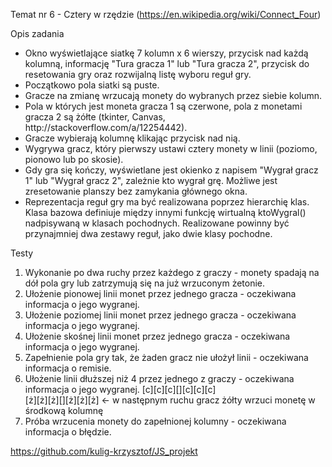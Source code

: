 Temat nr 6 - Cztery w rzędzie (https://en.wikipedia.org/wiki/Connect_Four)

Opis zadania
<ul>
    <li> Okno wyświetlające siatkę 7 kolumn x 6 wierszy, przycisk nad każdą kolumną, informację "Tura gracza 1" lub "Tura gracza 2", przycisk do resetowania gry oraz rozwijalną listę wyboru reguł gry.
    <li> Początkowo pola siatki są puste.
    <li> Gracze na zmianę wrzucają monety do wybranych przez siebie kolumn.
    <li> Pola w których jest moneta gracza 1 są czerwone, pola z monetami gracza 2 są żółte (tkinter, Canvas, http://stackoverflow.com/a/12254442).
    <li> Gracze wybierają kolumnę klikając przycisk nad nią.
    <li> Wygrywa gracz, który pierwszy ustawi cztery monety w linii (poziomo, pionowo lub po skosie).
    <li> Gdy gra się kończy, wyświetlane jest okienko z napisem "Wygrał gracz 1" lub "Wygrał gracz 2", zależnie kto wygrał grę. Możliwe jest zresetowanie planszy bez zamykania głównego okna.
    <li> Reprezentacja reguł gry ma być realizowana poprzez hierarchię klas. Klasa bazowa definiuje między innymi funkcję wirtualną ktoWygral() nadpisywaną w klasach pochodnych. Realizowane powinny być przynajmniej dwa zestawy reguł, jako dwie klasy pochodne.
   </ul>
Testy

1. Wykonanie po dwa ruchy przez każdego z graczy - monety spadają na dół pola gry lub zatrzymują się na już wrzuconym żetonie.
2. Ułożenie pionowej linii monet przez jednego gracza - oczekiwana informacja o jego wygranej.
3. Ułożenie poziomej linii monet przez jednego gracza - oczekiwana informacja o jego wygranej.
4. Ułożenie skośnej linii monet przez jednego gracza - oczekiwana informacja o jego wygranej.
5. Zapełnienie pola gry tak, że żaden gracz nie ułożył linii - oczekiwana informacja o remisie.
6. Ułożenie linii dłuższej niż 4 przez jednego z graczy - oczekiwana informacja o jego wygranej.
[c][c][c][][c][c][c]<br>
[ż][ż][ż][][ż][ż][ż] <- w następnym ruchu gracz żółty wrzuci monetę w środkową kolumnę
7. Próba wrzucenia monety do zapełnionej kolumny - oczekiwana informacja o błędzie.

https://github.com/kulig-krzysztof/JS_projekt


```python

```

